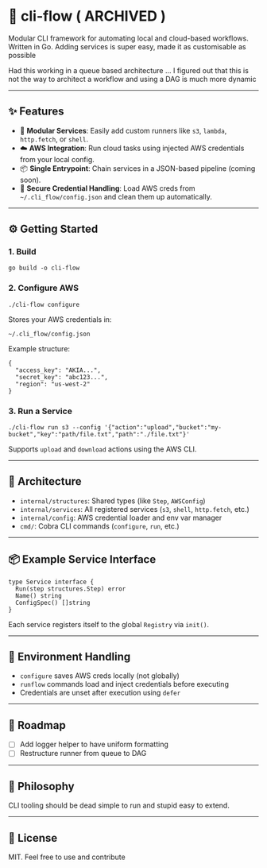 # 🌊 cli-flow ( ARCHIVED )



Modular CLI framework for automating local and cloud-based workflows.  
Written in Go. Adding services is super easy, made it as customisable as possible 

Had this working in a queue based architecture ... I figured out that this is not the way to architect a workflow and using a DAG is much more dynamic

---

## ✨ Features

- 🔧 **Modular Services**: Easily add custom runners like `s3`, `lambda`, `http.fetch`, or `shell`.
-  ☁️ **AWS Integration**: Run cloud tasks using injected AWS credentials from your local config.
- 📦 **Single Entrypoint**: Chain services in a JSON-based pipeline (coming soon).
- 🔐 **Secure Credential Handling**: Load AWS creds from `~/.cli_flow/config.json` and clean them up automatically.

---

## ⚙️ Getting Started

### 1. Build

```
go build -o cli-flow
```

### 2. Configure AWS

```
./cli-flow configure
```

Stores your AWS credentials in:

`~/.cli_flow/config.json`

Example structure:

```
{
  "access_key": "AKIA...",
  "secret_key": "abc123...",
  "region": "us-west-2"
}
```

### 3. Run a Service

```
./cli-flow run s3 --config '{"action":"upload","bucket":"my-bucket","key":"path/file.txt","path":"./file.txt"}'
```

Supports `upload` and `download` actions using the AWS CLI.

---

## 🧱 Architecture

- `internal/structures`: Shared types (like `Step`, `AWSConfig`)
- `internal/services`: All registered services (`s3`, `shell`, `http.fetch`, etc.)
- `internal/config`: AWS credential loader and env var manager
- `cmd/`: Cobra CLI commands (`configure`, `run`, etc.)

---

## 📦 Example Service Interface

```
type Service interface {
  Run(step structures.Step) error
  Name() string
  ConfigSpec() []string
}
```

Each service registers itself to the global `Registry` via `init()`.

---

## 🧼 Environment Handling

- `configure` saves AWS creds locally (not globally)
- `runflow` commands load and inject credentials before executing
- Credentials are unset after execution using `defer`

---

## 🚧 Roadmap

- [ ] Add logger helper to have uniform formatting
- [ ] Restructure runner from queue to DAG

---

## 🧠 Philosophy

CLI tooling should be dead simple to run and stupid easy to extend.

---

## 🧊 License

MIT. Feel free to use and contribute
